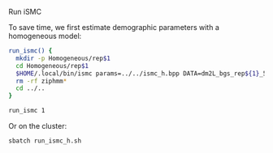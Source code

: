 Run iSMC

To save time, we first estimate demographic parameters with a homogeneous model:
```bash
run_ismc() {
  mkdir -p Homogeneous/rep$1
  cd Homogeneous/rep$1
  $HOME/.local/bin/ismc params=../../ismc_h.bpp DATA=dm2L_bgs_rep${1}_5
  rm -rf ziphmm*
  cd ../..
}

run_ismc 1

```
Or on the cluster:
```
sbatch run_ismc_h.sh
```
